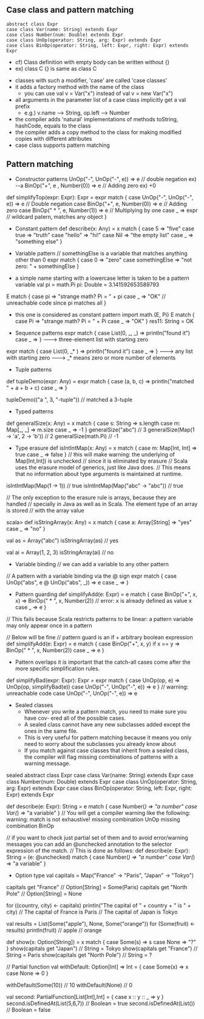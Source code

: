 ## Case class and pattern matching

```
abstract class Expr
case class Var(name: String) extends Expr
case class Number(num: Double) extends Expr
case class UnOp(operator: String, arg: Expr) extends Expr
case class BinOp(operator: String, left: Expr, right: Expr) extends Expr
```
* cf) Class definition with empty body can be written without {}
* ex) class C {} is same as class C

- classes with such a modifier, 'case' are called 'case classes'
- it adds a factory method with the name of the class
    - you can use val v = Var("x") instead of val v = new Var("x")
- all arguments in the parameter list of a case class implicitly get a val prefix
    - e.g.) v.name --> String, op.left --> Number
- the compiler adds 'natural' implementations of methods toString, hashCode, equals to the class
- the compiler adds a copy method to the class for making modified copies with different attributes
- case class supports pattern matching

## Pattern matching

- Constructor patterns
UnOp("-", UnOp("-", e)) => e // double negation ex) --a
BinOp("+", e , Number(0)) => e // Adding zero ex) +0

def simplifyTop(expr: Expr): Expr = expr match {
    case UnOp("-", UnOp("-", e)) => e // Double negation
    case BinOp("+", e, Number(0)) => e // Adding zero
    case BinOp(" * ", e, Number(1)) => e // Multiplying by one
    case _ => expr  // wildcard patern, matches any object
}

- Constant pattern
def describe(x: Any) = x match {
    case 5 => "five"
    case true => "truth"
    case "hello" => "hi!"
    case Nil => "the empty list"
    case _ => "something else"
}

- Variable pattern
// somethingElse is a variable that matches anything other than 0
expr match {
    case 0 => "zero"
    case somethingElse => "not zero: " + somethingElse
}

-  a simple name starting with a lowercase letter is taken to be a pattern variable
val pi = math.Pi
pi: Double = 3.141592653589793

E match {
    case pi => "strange math? Pi = " + pi
    case _ => "OK"  // unreachable code since pi matches all
}

- this one is considered as constant pattern
import math.{E, Pi}
E match {
    case Pi => "strange math? Pi = " + Pi
    case _ => "OK"
}
res11: String = OK

- Sequence patterns
expr match {
    case List(0, _, _) => println("found it")
    case _ =>
}
---> three-element list with starting zero

expr match {
case List(0, _* ) => println("found it")
case _ =>
}
---> any list with starting zero
---> _* means zero or more number of elements

- Tuple patterns

def tupleDemo(expr: Any) =
    expr match {
        case (a, b, c) => println("matched " + a + b + c)
        case _ =>
    }

tupleDemo(("a ", 3, "-tuple"))  // matched a 3-tuple

- Typed patterns

def generalSize(x: Any) = x match {
    case s: String => s.length
    case m: Map[_, _] => m.size
    case _ => -1
}
generalSize("abc") // 3
generalSize(Map(1 -> 'a', 2 -> 'b')) // 2
generalSize(math.Pi) // -1

- Type erasure
def isIntIntMap(x: Any) = x match {
    case m: Map[Int, Int] => true
    case _ => false
}
// this will make warning: the underlying of Map[Int,Int]) is unchecked
//     since it is eliminated by erasure
// Scala uses the erasure model of generics, just like Java does. 
// This means that no information about type arguments is maintained at runtime.

isIntIntMap(Map(1 -> 1)) // true
isIntIntMap(Map("abc" -> "abc")) // true

// The only exception to the erasure rule is arrays, because they are handled
// specially in Java as well as in Scala. The element type of an array is stored
// with the array value

scala> def isStringArray(x: Any) = x match {
    case a: Array[String] => "yes"
    case _ => "no"
}

val as = Array("abc")
isStringArray(as) // yes

val ai = Array(1, 2, 3)
isStringArray(ai) // no

- Variable binding
// we can add a variable to any other pattern

// A pattern with a variable binding via the @ sign
expr match {
    case UnOp("abs", e @ UnOp("abs", _)) => e
    case _ =>
}

- Pattern guarding
def simplifyAdd(e: Expr) = e match {
    case BinOp("+", x, x) => BinOp(" * ", x, Number(2))
        // error: x is already defined as value x 
    case _ => e
}

// This fails because Scala restricts patterns to be linear: a pattern variable may
only appear once in a pattern

// Below will be fine
// pattern guard is an if + arbitrary boolean expression
def simplifyAdd(e: Expr) = e match {
    case BinOp("+", x, y) if x == y =>
    BinOp(" * ", x, Number(2))
    case _ => e
}

- Pattern overlaps
 it is important that the catch-all cases come after the
more specific simplification rules.

def simplifyBad(expr: Expr): Expr = expr match {
    case UnOp(op, e) => UnOp(op, simplifyBad(e))
    case UnOp("-", UnOp("-", e)) => e
}
// warning: unreachable code case UnOp("-", UnOp("-", e)) => e

- Sealed classes
    - Whenever you write a pattern match, you need to make sure you have cov-
    ered all of the possible cases.
    - A sealed class cannot have any new subclasses added except the ones in the
    same file. 
    - This is very useful for pattern matching because it means you only
    need to worry about the subclasses you already know about
    - If you match against case classes that inherit from a sealed class, the compiler will flag missing combinations
    of patterns with a warning message.

sealed abstract class Expr
case class Var(name: String) extends Expr
case class Number(num: Double) extends Expr
case class UnOp(operator: String, arg: Expr) extends Expr
case class BinOp(operator: String, left: Expr, right: Expr) extends Expr

def describe(e: Expr): String = e match {
    case Number(_) => "a number"
    case Var(_) => "a variable"
}
// You will get a compiler warning like the following:
warning: match is not exhaustive!
missing combination UnOp
missing combination BinOp

// if you want to check just partial set of them and to avoid error/warning messages you can add an @unchecked annotation to the selector expression of the match. 
// This is done as follows:
def describe(e: Expr): String = (e: @unchecked) match {
    case Number(_) => "a number"
    case Var(_) => "a variable"
}

- Option type
val capitals = Map("France" -> "Paris", "Japan" -> "Tokyo")

capitals get "France" // Option[String] = Some(Paris)
capitals get "North Pole" // Option[String] = None

for ((country, city) <- capitals)
    println("The capital of " + country + " is " + city)
// The capital of France is Paris
// The capital of Japan is Tokyo

val results = List(Some("apple"), None, Some("orange"))
for (Some(fruit) <- results) println(fruit)
// apple
// orange

def show(x: Option[String]) = x match {
    case Some(s) => s
    case None => "?"
}
show(capitals get "Japan") // String = Tokyo
show(capitals get "France") // String = Paris
show(capitals get "North Pole") // String = ?

// Partial function
val withDefault: Option[Int] => Int = {
    case Some(x) => x
    case None => 0
}

withDefault(Some(10)) // 10
withDefault(None) // 0


val second: PartialFunction[List[Int],Int] = {
case x :: y :: _ => y
}
second.isDefinedAt(List(5,6,7)) // Boolean = true
second.isDefinedAt(List()) // Boolean = false